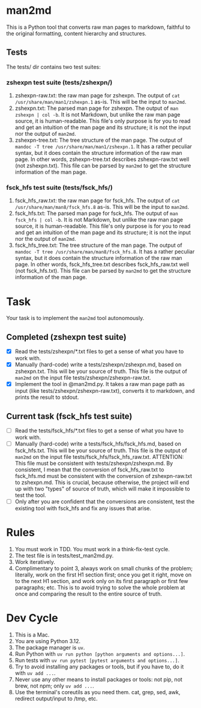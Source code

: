 # man2md

This is a Python tool that converts raw man pages to markdown, faithful to the original formatting, content hierarchy and structures.

## Tests
The tests/ dir contains two test suites:

### zshexpn test suite (tests/zshexpn/)
1. zshexpn-raw.txt: the raw man page for zshexpn. The output of `cat /usr/share/man/man1/zshexpn.1` as-is. This will be the input to `man2md`.
2. zshexpn.txt: The parsed man page for zshexpn. The output of `man zshexpn | col -b`. It is not Markdown, but unlike the raw man page source, it is human-readable. This file's only purpose is for you to read and get an intuition of the man page and its structure; it is not the input nor the output of `man2md`.
3. zshexpn-tree.txt: The tree structure of the man page. The output of `mandoc -T tree /usr/share/man/man1/zshexpn.1`. It has a rather peculiar syntax, but it does contain the structure information of the raw man page. In other words, zshexpn-tree.txt describes zshexpn-raw.txt well (not zshexpn.txt). This file can be parsed by `man2md` to get the structure information of the man page.

### fsck_hfs test suite (tests/fsck_hfs/)
1. fsck_hfs_raw.txt: the raw man page for fsck_hfs. The output of `cat /usr/share/man/man8/fsck_hfs.8` as-is. This will be the input to `man2md`.
2. fsck_hfs.txt: The parsed man page for fsck_hfs. The output of `man fsck_hfs | col -b`. It is not Markdown, but unlike the raw man page source, it is human-readable. This file's only purpose is for you to read and get an intuition of the man page and its structure; it is not the input nor the output of `man2md`.
3. fsck_hfs_tree.txt: The tree structure of the man page. The output of `mandoc -T tree /usr/share/man/man8/fsck_hfs.8`. It has a rather peculiar syntax, but it does contain the structure information of the raw man page. In other words, fsck_hfs_tree.txt describes fsck_hfs_raw.txt well (not fsck_hfs.txt). This file can be parsed by `man2md` to get the structure information of the man page.

# Task
Your task is to implement the `man2md` tool autonomously.

## Completed (zshexpn test suite)
- [x] Read the tests/zshexpn/*.txt files to get a sense of what you have to work with.
- [x] Manually (hard-code) write a tests/zshexpn/zshexpn.md, based on zshexpn.txt. This will be your source of truth. This file is the output of `man2md` on the input file tests/zshexpn/zshexpn-raw.txt.
- [x] Implement the tool in @man2md.py. It takes a raw man page path as input (like tests/zshexpn/zshexpn-raw.txt), converts it to markdown, and prints the result to stdout.

## Current task (fsck_hfs test suite)
- [ ] Read the tests/fsck_hfs/*.txt files to get a sense of what you have to work with.
- [ ] Manually (hard-code) write a tests/fsck_hfs/fsck_hfs.md, based on fsck_hfs.txt. This will be your source of truth. This file is the output of `man2md` on the input file tests/fsck_hfs/fsck_hfs_raw.txt. ATTENTION: This file must be consistent with tests/zshexpn/zshexpn.md. By consistent, I mean that the conversion of fsck_hfs_raw.txt to fsck_hfs.md must be consistent with the conversion of zshexpn-raw.txt to zshexpn.md. This is crucial, because otherwise, the project will end up with two "types" of source of truth, which will make it impossible to test the tool.
- [ ] Only after you are confident that the conversions are consistent, test the existing tool with fsck_hfs and fix any issues that arise.

# Rules
1. You must work in TDD. You must work in a think-fix-test cycle.
2. The test file is in tests/test_man2md.py.
3. Work iteratively.
4. Complimentary to point 3, always work on small chunks of the problem; literally, work on the first H1 section first; once you get it right, move on to the next H1 section, and work only on its first paragraph or first few paragraphs; etc. This is to avoid trying to solve the whole problem at once and comparing the result to the entire source of truth.

# Dev Cycle
1. This is a Mac.
2. You are using Python 3.12.
3. The package manager is `uv`.
4. Run Python with `uv run python [python arguments and options...]`.
5. Run tests with `uv run pytest [pytest arguments and options...]`.
6. Try to avoid installing any packages or tools, but if you have to, do it with `uv add ...`.
7. Never use any other means to install packages or tools: not pip, not brew, not npm; only `uv add ...`.
8. Use the terminal's coreutils as you need them. cat, grep, sed, awk, redirect output/input to /tmp, etc.